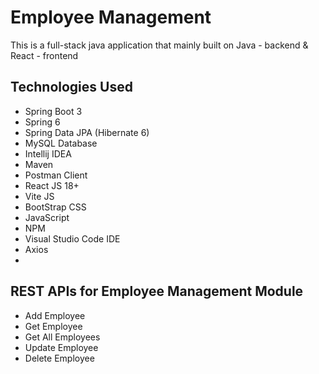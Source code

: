 # Employee Management

This is a full-stack java application that mainly built on Java - backend & React - frontend

## Technologies Used
- Spring Boot 3
- Spring 6
- Spring Data JPA (Hibernate 6)
- MySQL Database
- Intellij IDEA
- Maven
- Postman Client
- React JS 18+
- Vite JS
- BootStrap CSS
- JavaScript
- NPM
- Visual Studio Code IDE
- Axios
- 
## REST APIs for Employee Management Module
- Add Employee
- Get Employee
- Get All Employees
- Update Employee
- Delete Employee
